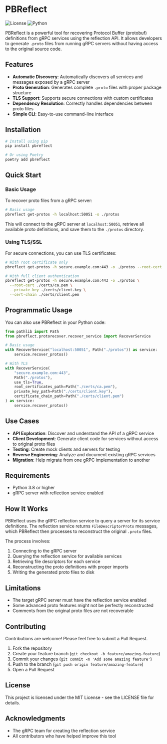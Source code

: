 # PBReflect

![License](https://img.shields.io/badge/license-MIT-blue.svg)
![Python](https://img.shields.io/badge/python-3.11%2B-brightgreen)

PBReflect is a powerful tool for recovering Protocol Buffer (protobuf) definitions from gRPC services using the reflection API. It allows developers to generate `.proto` files from running gRPC servers without having access to the original source code.

## Features

- **Automatic Discovery**: Automatically discovers all services and messages exposed by a gRPC server
- **Proto Generation**: Generates complete `.proto` files with proper package structure
- **TLS Support**: Supports secure connections with custom certificates
- **Dependency Resolution**: Correctly handles dependencies between proto files
- **Simple CLI**: Easy-to-use command-line interface

## Installation

```bash
# Install using pip
pip install pbreflect

# Or using Poetry
poetry add pbreflect
```

## Quick Start

### Basic Usage

To recover proto files from a gRPC server:

```bash
# Basic usage
pbreflect get-protos -h localhost:50051 -o ./protos
```

This will connect to the gRPC server at `localhost:50051`, retrieve all available proto definitions, and save them to the `./protos` directory.

### Using TLS/SSL

For secure connections, you can use TLS certificates:

```bash
# With root certificate only
pbreflect get-protos -h secure.example.com:443 -o ./protos --root-cert ./certs/ca.pem

# With full client authentication
pbreflect get-protos -h secure.example.com:443 -o ./protos \
  --root-cert ./certs/ca.pem \
  --private-key ./certs/client.key \
  --cert-chain ./certs/client.pem
```

## Programmatic Usage

You can also use PBReflect in your Python code:

```python
from pathlib import Path
from pbreflect.protorecover.recover_service import RecoverService

# Basic usage
with RecoverService("localhost:50051", Path("./protos")) as service:
    service.recover_protos()

# With TLS
with RecoverService(
    "secure.example.com:443",
    Path("./protos"),
    use_tls=True,
    root_certificates_path=Path("./certs/ca.pem"),
    private_key_path=Path("./certs/client.key"),
    certificate_chain_path=Path("./certs/client.pem")
) as service:
    service.recover_protos()
```

## Use Cases

- **API Exploration**: Discover and understand the API of a gRPC service
- **Client Development**: Generate client code for services without access to original proto files
- **Testing**: Create mock clients and servers for testing
- **Reverse Engineering**: Analyze and document existing gRPC services
- **Migration**: Help migrate from one gRPC implementation to another

## Requirements

- Python 3.8 or higher
- gRPC server with reflection service enabled

## How It Works

PBReflect uses the gRPC reflection service to query a server for its service definitions. The reflection service returns `FileDescriptorProto` messages, which PBReflect then processes to reconstruct the original `.proto` files.

The process involves:

1. Connecting to the gRPC server
2. Querying the reflection service for available services
3. Retrieving file descriptors for each service
4. Reconstructing the proto definitions with proper imports
5. Writing the generated proto files to disk

## Limitations

- The target gRPC server must have the reflection service enabled
- Some advanced proto features might not be perfectly reconstructed
- Comments from the original proto files are not recoverable

## Contributing

Contributions are welcome! Please feel free to submit a Pull Request.

1. Fork the repository
2. Create your feature branch (`git checkout -b feature/amazing-feature`)
3. Commit your changes (`git commit -m 'Add some amazing feature'`)
4. Push to the branch (`git push origin feature/amazing-feature`)
5. Open a Pull Request

## License

This project is licensed under the MIT License - see the LICENSE file for details.

## Acknowledgments

- The gRPC team for creating the reflection service
- All contributors who have helped improve this tool